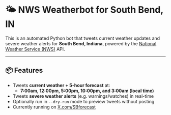 # 🌤️ NWS Weatherbot for South Bend, IN

This is an automated Python bot that tweets current weather updates and severe weather alerts for **South Bend, Indiana**, powered by the [National Weather Service (NWS)](https://www.weather.gov/) API.

---

## 📦 Features

- Tweets **current weather + 5-hour forecast** at:
  - **7:00am, 12:00pm, 5:00pm, 10:00pm, and 3:00am (local time)**
- Tweets **severe weather alerts** (e.g. warnings/watches) in real-time
- Optionally run in `--dry-run` mode to preview tweets without posting
- Currently running on [X.com/SBforecast](https://x.com/SBforecast)
